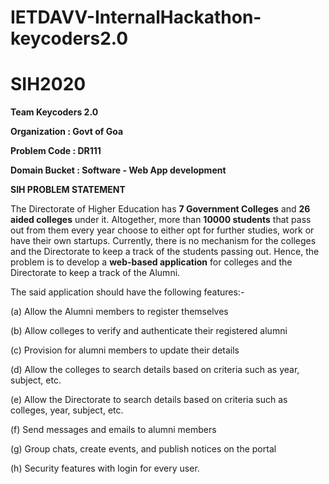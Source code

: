 # IETDAVV-InternalHackathon-keycoders2.0
# SIH2020
**Team Keycoders 2.0**

**Organization : Govt of Goa**

**Problem Code : DR111**

**Domain Bucket : Software - Web App development**

**SIH PROBLEM STATEMENT**

The Directorate of Higher Education has **7 Government Colleges** and **26 aided colleges** under it. Altogether, more than **10000 students** that pass out from them every year choose to either opt for further studies, work or have their own startups. Currently, there is no mechanism for the colleges and the Directorate to keep a track of the students passing out. Hence, the problem is to develop a **web-based application** for colleges and the Directorate to keep a track of the Alumni.

 The said application should have the following features:-

(a) Allow the Alumni members to register themselves

(b) Allow colleges to verify and authenticate their registered alumni

(c) Provision for alumni members to update their details

(d) Allow the colleges to search details based on criteria such as year, subject, etc.

(e) Allow the Directorate to search details based on criteria such as colleges, year, subject, etc.

(f) Send messages and emails to alumni members

(g) Group chats, create events, and publish notices on the portal

(h) Security features with login for every user.
